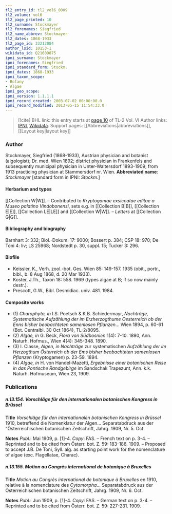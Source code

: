 ```yaml
---
tl2_entry_id: tl2_vol6_0009
tl2_volume: vol6
tl2_page_printed: 10
tl2_surname: Stockmayer
tl2_forenames: Siegfried
tl2_name_abbrev: Stockmayer
tl2_dates: 1868-1933
tl2_page_id: 33212084
author_lsid: 10153-1
wikidata_id: Q21609875
ipni_surname: Stockmayer
ipni_forenames: Siegfried
ipni_standard_form: Stockm.
ipni_dates: 1868-1933
ipni_taxon_scope: 
- Botany
- Algae
ipni_geo_scope: 
ipni_version: 1.1.1.1
ipni_record_created: 2003-07-02 00:00:00.0
ipni_record_modified: 2013-05-15 11:54:33.0
---
```


> [!cite] BHL link: this entry starts at [page 10](https://www.biodiversitylibrary.org/page/33212084) of TL-2 Vol. VI
> Author links: [IPNI](https://www.ipni.org/a/10153-1), [Wikidata](https://www.wikidata.org/wiki/Q21609875). Support pages: [[Abbreviations|abbreviations]], [[Layout key|layout key]]

### Author

Stockmayer, Siegfried (1868-1933), Austrian physician and botanist (algologist); Dr. med. Wien 1892; district physician in Frankenfels and subsequently municipal physician in Unter-Waltersdorf 1893-1909; from 1913 practicing physician at Stammersdorf nr. Wien. 
**Abbreviated name**: *Stockmayer* \[standard form in IPNI: *Stockm.*\]

#### Herbarium and types

[[Collection W|W]]. – Contributed to *Kryptogamae exsiccatae editae a Museo palatino Vindobonensi*, sets e.g. in [[Collection B|B]], [[Collection E|E]], [[Collection LE|LE]] and [[Collection W|W]]. – *Letters* at [[Collection G|G]].

#### Bibliography and biography

Barnhart 3: 332; Biol.-Dokum. 17: 9000; Bossert p. 384; CSP 18: 970; De Toni 4: liv; LS 25968; Nordstedt p. 30, suppl. 15; Tucker 3: 296.

#### Biofile

- Keissler, K., Verh. zool.-bot. Ges. Wien 85: 149-157. 1935 (obit., portr., bibl., b. 8 Aug 1868, d. 20 Mar 1933).
- Koster, J.Th., Taxon 18: 558. 1969 (types algae at B; if so now mainly destr.).
- Prescott, G.W., Bibl. Desmidiac. univ. 481. 1984.

#### Composite works

- (1) *Charophyta, in* I.S. Poetsch & K.B. Schiedermayr, *Nachträge, Systematische Aufzählung der im Erzherzogthume Oesterreich ob der Enns bisher beobachteten samenlosen Pflanzen*... Wien 1894, p. 60-61 (Bot. Centralbl. 30 Oct 1864), TL-2/8095.
- (2) *Algae, in* G. Beck, *Flora von Südbosnien* 1(4): 7-10. 1890, Ann. Naturh. Hofmus., Wien 4(4): 345-348. 1890.
- (3) I. Classe, *Algen, in Nachträge* zur systematischen *Aufzählung der im Herzogthum Österreich ob der Ems bisher beobachteten samenlosen Pflanzen* (Kryptogamen) p. 23-59. 1894.
- (4) *Algae, in* H. von Handel-Mazetti, *Ergebnisse einer botanischen Reise in das Pontische Randgebirge* im Sandschak Trapezunt, Ann. k.k. Naturh. Hofmuseum, Wien 23, 1909.

### Publications

##### n.13.154. Vorschläge für den internationalen botanischen Kongress in Brüssel

**Title**
*Vorschläge für den internationalen botanischen Kongress in Brüssel* 1910, betreffend die Nomenklatur der Algen... Separatabdruck aus der "Österreichischen botanischen Zeitschrift, Jahrg. 1909, Nr. 5. Oct.

**Notes**
*Publ*.: Mai 1909, p. \[1\]-4. *Copy*: FAS. – French text on p. 3-4. – Reprinted and to be cited from Österr. bot. Z. 59: 183-186. 1909. – Proposed to accept J.B. De Toni, Syll. alg. as starting point work for the nomenclature of algae (exc. Flagellatae, Charac).

##### n.13.155. Motion au Congrès international de botanique à Bruxelles

**Title**
*Motion au Congrès international de botanique à Bruxelles* en 1910, relative à la nomenclature des *Cytomorpha*... Separatabdruck aus der Österreichischen botanischen Zeitschrift, Jahrg. 1909, Nr. 6. Oct.

**Notes**
*Publ*.: Jun 1909, p. \[1\]-4. *Copy*: FAS. – German text on p. 3-4. – Reprinted and to be cited from Österr. bot. Z. 59: 227-231. 1909.

